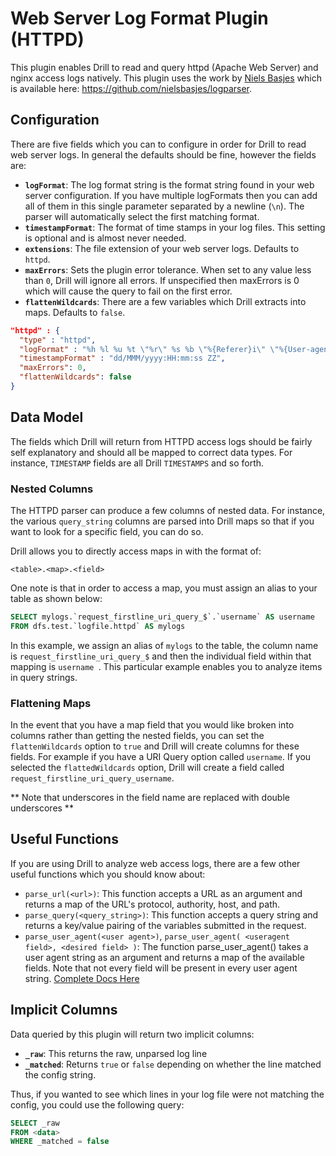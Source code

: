 # Web Server Log Format Plugin (HTTPD)
This plugin enables Drill to read and query httpd (Apache Web Server) and nginx access logs natively. This plugin uses the work by [Niels Basjes](https://github.com/nielsbasjes
) which is available here: https://github.com/nielsbasjes/logparser.

## Configuration
There are five fields which you can to configure in order for Drill to read web server logs.  In general the defaults should be fine, however the fields are:
* **`logFormat`**:  The log format string is the format string found in your web server configuration. If you have multiple logFormats then you can add all of them in this
 single parameter separated by a newline (`\n`). The parser will automatically select the first matching format.
* **`timestampFormat`**:  The format of time stamps in your log files. This setting is optional and is almost never needed.
* **`extensions`**:  The file extension of your web server logs.  Defaults to `httpd`.
* **`maxErrors`**:  Sets the plugin error tolerance. When set to any value less than `0`, Drill will ignore all errors. If unspecified then maxErrors is 0 which will cause the query to fail on the first error.
* **`flattenWildcards`**: There are a few variables which Drill extracts into maps.  Defaults to `false`.


```json
"httpd" : {
  "type" : "httpd",
  "logFormat" : "%h %l %u %t \"%r\" %s %b \"%{Referer}i\" \"%{User-agent}i\"",
  "timestampFormat" : "dd/MMM/yyyy:HH:mm:ss ZZ",
  "maxErrors": 0, 
  "flattenWildcards": false
}
```

## Data Model
The fields which Drill will return from HTTPD access logs should be fairly self explanatory and should all be mapped to correct data types.  For instance, `TIMESTAMP` fields are
 all Drill `TIMESTAMPS` and so forth. 
 
### Nested Columns
The HTTPD parser can produce a few columns of nested data. For instance, the various `query_string` columns are parsed into Drill maps so that if you want to look for a specific
 field, you can do so. 
 
 Drill allows you to directly access maps in with the format of:
 ```
<table>.<map>.<field>
```
 One note is that in order to access a map, you must assign an alias to your table as shown below:
 ```sql
SELECT mylogs.`request_firstline_uri_query_$`.`username` AS username
FROM dfs.test.`logfile.httpd` AS mylogs

```
In this example, we assign an alias of `mylogs` to the table, the column name is `request_firstline_uri_query_$` and then the individual field within that mapping is `username
`.  This particular example enables you to analyze items in query strings.  

### Flattening Maps
In the event that you have a map field that you would like broken into columns rather than getting the nested fields, you can set the `flattenWildcards` option to `true` and 
Drill will create columns for these fields.  For example if you have a URI Query option called `username`.  If you selected the `flattedWildcards` option, Drill will create a 
field called `request_firstline_uri_query_username`.  

** Note that underscores in the field name are replaced with double underscores ** 
 
 ## Useful Functions
 If you are using Drill to analyze web access logs, there are a few other useful functions which you should know about:
 
 * `parse_url(<url>)`: This function accepts a URL as an argument and returns a map of the URL's protocol, authority, host, and path.
 * `parse_query(<query_string>)`: This function accepts a query string and returns a key/value pairing of the variables submitted in the request.
 * `parse_user_agent(<user agent>)`, `parse_user_agent( <useragent field>, <desired field> )`: The function parse_user_agent() takes a user agent string as an argument and
  returns a map of the available fields. Note that not every field will be present in every user agent string. 
  [Complete Docs Here](https://github.com/apache/drill/tree/master/contrib/udfs#user-agent-functions)
 

## Implicit Columns
Data queried by this plugin will return two implicit columns:

* **`_raw`**: This returns the raw, unparsed log line
* **`_matched`**:  Returns `true` or `false` depending on whether the line matched the config string.

Thus, if you wanted to see which lines in your log file were not matching the config, you could use the following query:

```sql
SELECT _raw
FROM <data>
WHERE _matched = false
```